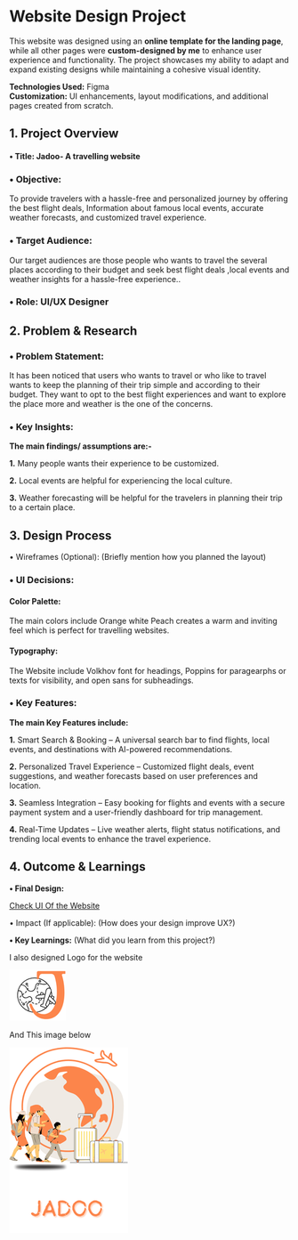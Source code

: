 
# Website Design Project  

This website was designed using an **online template for the landing page**, while all other pages were **custom-designed by me** to enhance user experience and functionality. The project showcases my ability to adapt and expand existing designs while maintaining a cohesive visual identity.  

**Technologies Used:** Figma  
**Customization:** UI enhancements, layout modifications, and additional pages created from scratch.  


## 1. Project Overview


#### •	Title: Jadoo- A travelling website


### •	Objective:
To provide travelers with a hassle-free and personalized journey by offering the best flight deals, Information about famous local events, accurate weather forecasts, and customized travel experience.


### •	Target Audience:
Our target audiences are those people who wants to travel the several places according to their budget and seek best flight deals ,local events and weather insights for a hassle-free experience.. 


### •	Role: UI/UX Designer


## 2. Problem & Research

### •	Problem Statement:
It has been noticed that users who wants to travel or who like to travel wants to keep the planning of their trip simple and according to their budget. They want to opt to the best flight experiences and want to explore the place more and weather is the one of the concerns.

### •	Key Insights: 


**The main findings/ assumptions are:-**


**1.** Many people wants their experience to be customized.


**2.** Local events are helpful for experiencing the local culture.


**3.** Weather forecasting will be helpful for the travelers in planning their trip to a certain place.

   
## 3. Design Process


•	Wireframes (Optional): (Briefly mention how you planned the layout)


### •	UI Decisions:

#### Color Palette:
The main colors include Orange white Peach creates a warm and inviting feel which is perfect for travelling websites.

#### Typography:
The Website include  Volkhov font for headings, Poppins for paragearphs or texts for visibility, and open sans for subheadings.


### •	Key Features: 
**The main Key Features include:**


**1.** Smart Search & Booking – A universal search bar to find flights, local events, and destinations with AI-powered recommendations.


**2.** Personalized Travel Experience – Customized flight deals, event suggestions, and weather forecasts based on user preferences and location.


**3.** Seamless Integration – Easy booking for flights and events with a secure payment system and a user-friendly dashboard for trip management.


**4.** Real-Time Updates – Live weather alerts, flight status notifications, and trending local events to enhance the travel experience.


## 4. Outcome & Learnings
**•	Final Design:**

 [Check UI Of the Website](https://www.figma.com/design/izA2Bo3hbiCrWmz9oj2znr/Travel-Website-Landing-Page-(Community)?node-id=0-1&p=f&t=rrjxxyJwVeQGbFIs-0)

 
•	Impact (If applicable): (How does your design improve UX?)


**•	Key Learnings:** (What did you learn from this project?)




I also designed Logo for the website


![Logo](_Practice.png)


And This image below

![Image](https://github.com/rizul2613/Rizul_portfolio/blob/main/travelling_website.png)
